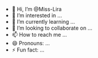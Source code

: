 - 👋 Hi, I’m @Miss-Lira
- 👀 I’m interested in ...
- 🌱 I’m currently learning ...
- 💞️ I’m looking to collaborate on ...
- 📫 How to reach me ...
- 😄 Pronouns: ...
- ⚡ Fun fact: ...

<!---
Miss-Lira/Miss-Lira is a ✨ special ✨ repository because its `README.md` (this file) appears on your GitHub profile.
You can click the Preview link to take a look at your changes.
--->
